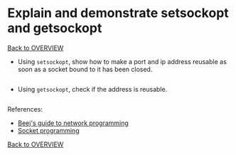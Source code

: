 # Explain and demonstrate setsockopt and getsockopt

[Back to OVERVIEW](../../README.md)

- Using `setsockopt`, show how to make a port and ip address reusable as soon as a socket bound to it has been closed.

    ```c

    ```

- Using `getsockopt`, check if the address is reusable.

    ```c

    ```


References:

- [Beej's guide to network programming](https://beej.us/guide/bgnet/html/)
- [Socket programming](https://www.geeksforgeeks.org/socket-programming-cc/)

[Back to OVERVIEW](../../README.md)
